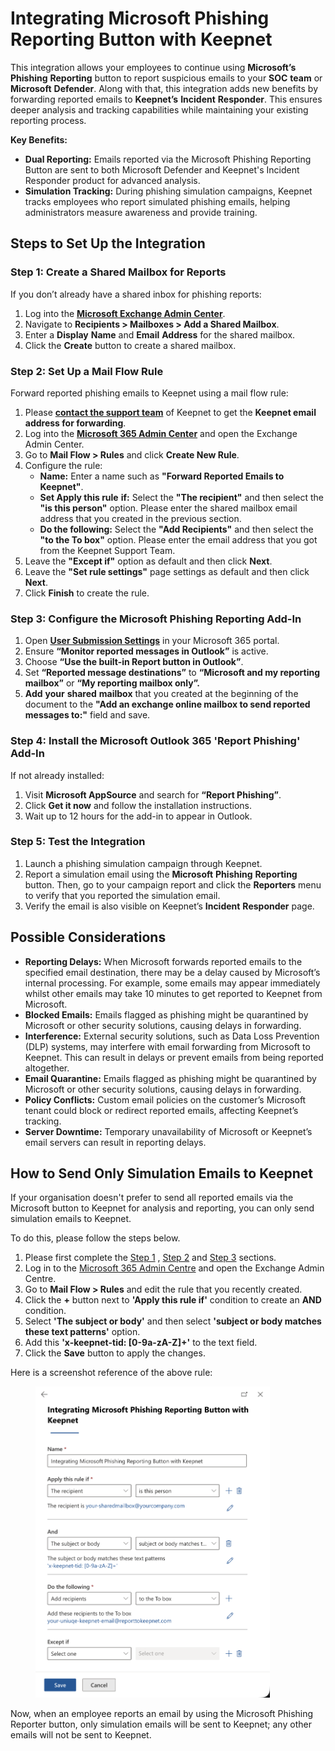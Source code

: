 # Integrating Microsoft Phishing Reporting Button with Keepnet

This integration allows your employees to continue using **Microsoft’s** **Phishing** **Reporting** button to report suspicious emails to your **SOC** **team** or **Microsoft** **Defender**. Along with that, this integration adds new benefits by forwarding reported emails to **Keepnet’s** **Incident** **Responder**. This ensures deeper analysis and tracking capabilities while maintaining your existing reporting process.

**Key Benefits:**

* **Dual Reporting:** Emails reported via the Microsoft Phishing Reporting Button are sent to both Microsoft Defender and Keepnet's Incident Responder product for advanced analysis.
* **Simulation Tracking:** During phishing simulation campaigns, Keepnet tracks employees who report simulated phishing emails, helping administrators measure awareness and provide training.

## Steps to Set Up the Integration

### **Step 1: Create a Shared Mailbox for Reports**

If you don’t already have a shared inbox for phishing reports:

1. Log into the [**Microsoft Exchange Admin Center**](https://admin.exchange.microsoft.com).
2. Navigate to **Recipients > Mailboxes > Add a Shared Mailbox**.
3. Enter a **Display** **Name** and **Email** **Address** for the shared mailbox.
4. Click the **Create** button to create a shared mailbox.

### **Step 2: Set Up a Mail Flow Rule**

Forward reported phishing emails to Keepnet using a mail flow rule:

1. Please [**contact the support team**](../../../resources/keepnet-support-help-desk.md) of Keepnet to get the **Keepnet email address for forwarding**.
2. Log into the [**Microsoft 365 Admin Center**](https://admin.exchange.microsoft.com) and open the Exchange Admin Center.
3. Go to **Mail Flow > Rules** and click **Create New Rule**.
4. Configure the rule:
   * **Name:** Enter a name such as **"Forward Reported Emails to Keepnet"**.
   * **Set Apply this rule** **if:**  Select the **"The recipient"** and then select the **"is this person"** option. Please enter the shared mailbox email address that you created in the previous section.
   * **Do the following:** Select the **"Add Recipients"** and then select the **"to the To box"** option. Please enter the email address that you got from the Keepnet Support Team.
5. Leave the **"Except if"** option as default and then click **Next**.
6. Leave the **"Set rule settings"** page settings as default and then click **Next**.
7. Click **Finish** to create the rule.

### **Step 3: Configure the Microsoft Phishing Reporting Add-In**

1. Open [**User Submission Settings**](https://security.microsoft.com/securitysettings/userSubmission) in your Microsoft 365 portal.
2. Ensure **“Monitor reported messages in Outlook”** is active.
3. Choose **“Use the built-in Report button in Outlook”**.
4. Set **“Reported message destinations”** to **“Microsoft and my reporting mailbox”** or **“My reporting mailbox only”.**
5. **Add** **your** **shared** **mailbox** that you created at the beginning of the document to the **"Add an exchange online mailbox to send reported messages to:"** field and save.

### **Step 4:** Install the Microsoft Outlook 365 'Report Phishing' Add-In

If not already installed:

1. Visit **Microsoft AppSource** and search for **“Report Phishing”**.
2. Click **Get it now** and follow the installation instructions.
3. Wait up to 12 hours for the add-in to appear in Outlook.

### **Step 5: Test the Integration**

1. Launch a phishing simulation campaign through Keepnet.
2. Report a simulation email using the **Microsoft** **Phishing** **Reporting** button. Then, go to your campaign report and click the **Reporters** menu to verify that you reported the simulation email.
3. Verify the email is also visible on Keepnet’s **Incident** **Responder** page.

## Possible Considerations

* **Reporting Delays:** When Microsoft forwards reported emails to the specified email destination, there may be a delay caused by Microsoft’s internal processing. For example, some emails may appear immediately whilst other emails may take 10 minutes to get reported to Keepnet from Microsoft.
* **Blocked Emails:** Emails flagged as phishing might be quarantined by Microsoft or other security solutions, causing delays in forwarding.
* **Interference:** External security solutions, such as Data Loss Prevention (DLP) systems, may interfere with email forwarding from Microsoft to Keepnet. This can result in delays or prevent emails from being reported altogether.
* **Email Quarantine:** Emails flagged as phishing might be quarantined by Microsoft or other security solutions, causing delays in forwarding.
* **Policy Conflicts:** Custom email policies on the customer’s Microsoft tenant could block or redirect reported emails, affecting Keepnet’s tracking.
* **Server Downtime:** Temporary unavailability of Microsoft or Keepnet’s email servers can result in reporting delays.

## How to Send Only Simulation Emails to Keepnet

If your organisation doesn't prefer to send all reported emails via the Microsoft button to Keepnet for analysis and reporting, you can only send simulation emails to Keepnet.

To do this, please follow the steps below.

1. Please first complete the [Step 1](integrating-microsoft-phishing-reporting-button-with-keepnet.md#step-1-create-a-shared-mailbox-for-reports) , [Step 2](integrating-microsoft-phishing-reporting-button-with-keepnet.md#step-2-set-up-a-mail-flow-rule)  and [Step 3](integrating-microsoft-phishing-reporting-button-with-keepnet.md#step-3-configure-the-microsoft-phishing-reporting-add-in) sections.
2. Log in to the [Microsoft 365 Admin Centre](https://admin.exchange.microsoft.com/) and open the Exchange Admin Centre.
3. Go to **Mail Flow > Rules** and edit the rule that you recently created.
4. Click the **+** button next to **'Apply this rule if'** condition to create an **AND** condition.
5. Select **'The subject or body'** and then select **'subject or body matches these text patterns'** option.
6. Add this **'x-keepnet-tid: \[0-9a-zA-Z]+'** to the text field.
7. Click the **Save** button to apply the changes.

Here is a screenshot reference of the above rule:

<figure><img src="../../../.gitbook/assets/Screenshot 2025-10-23 at 11.26.51.png" alt="" width="375"><figcaption></figcaption></figure>

Now, when an employee reports an email by using the Microsoft Phishing Reporter button, only simulation emails will be sent to Keepnet; any other emails will not be sent to Keepnet.
